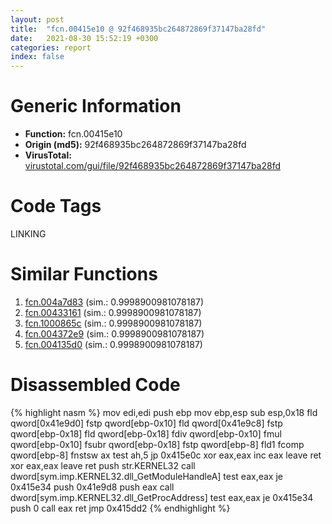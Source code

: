 ```yaml
---
layout: post
title:  "fcn.00415e10 @ 92f468935bc264872869f37147ba28fd"
date:   2021-08-30 15:52:19 +0300
categories: report
index: false
---
```


# Generic Information
- **Function:** fcn.00415e10
- **Origin (md5):** 92f468935bc264872869f37147ba28fd
- **VirusTotal:** [virustotal.com/gui/file/92f468935bc264872869f37147ba28fd][virustotal_ref]

# Code Tags
<span class="tag" id="LINKING">LINKING</span>


# Similar Functions

1. [fcn.004a7d83][similar_1_ref] (sim.: 0.9998900981078187)
2. [fcn.00433161][similar_2_ref] (sim.: 0.9998900981078187)
3. [fcn.1000865c][similar_3_ref] (sim.: 0.9998900981078187)
4. [fcn.004372e9][similar_4_ref] (sim.: 0.9998900981078187)
5. [fcn.004135d0][similar_5_ref] (sim.: 0.9998900981078187)


# Disassembled Code

{% highlight nasm %}
mov edi,edi
push ebp
mov ebp,esp
sub esp,0x18
fld qword[0x41e9d0]
fstp qword[ebp-0x10]
fld qword[0x41e9c8]
fstp qword[ebp-0x18]
fld qword[ebp-0x18]
fdiv qword[ebp-0x10]
fmul qword[ebp-0x10]
fsubr qword[ebp-0x18]
fstp qword[ebp-8]
fld1
fcomp qword[ebp-8]
fnstsw ax
test ah,5
jp 0x415e0c
xor eax,eax
inc eax
leave
ret
xor eax,eax
leave
ret
push str.KERNEL32
call dword[sym.imp.KERNEL32.dll_GetModuleHandleA]
test eax,eax
je 0x415e34
push 0x41e9d8
push eax
call dword[sym.imp.KERNEL32.dll_GetProcAddress]
test eax,eax
je 0x415e34
push 0
call eax
ret
jmp 0x415dd2
{% endhighlight %}


[similar_1_ref]: /report/fcn.004a7d83@279a61b1e76da49531f1f16fd1102a2d
[similar_2_ref]: /report/fcn.00433161@9964b63070116cfb2469e51850178af1
[similar_3_ref]: /report/fcn.1000865c@dc3e2cdf680078d293de3e2d92ba613c
[similar_4_ref]: /report/fcn.004372e9@a1c6b07868a0eea8f4ee5a872aa71909
[similar_5_ref]: /report/fcn.004135d0@d9409903542212823b7b4709144a636b
[virustotal_ref]: https://www.virustotal.com/gui/file/92f468935bc264872869f37147ba28fd